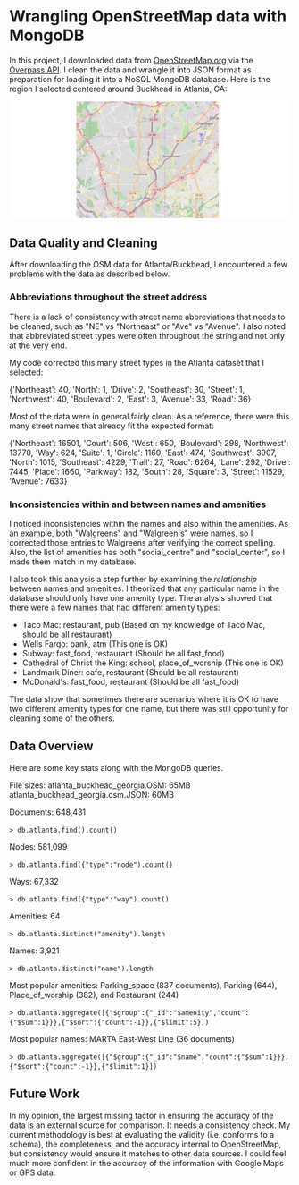 # Wrangling OpenStreetMap data with MongoDB

In this project, I downloaded data from [OpenStreetMap.org](http://www.openstreetmap.org) 
via the [Overpass API](http://overpass-api.de/query_form.html). 
I clean the data and wrangle it into JSON format as 
preparation for loading it into a NoSQL MongoDB database.
Here is the region I selected centered around Buckhead in Atlanta, GA:

![Overpass API Query: (node(33.7355,-84.4354,33.8687,-84.3455);<;);](images/map.png)


## Data Quality and Cleaning

After downloading the OSM data for Atlanta/Buckhead, 
I encountered a few problems with the data as described below.

### Abbreviations throughout the street address

There is a lack of consistency with street name abbreviations that needs 
to be cleaned, such as "NE" vs "Northeast" or "Ave" vs "Avenue". 
I also noted that abbreviated street types were often throughout the string 
and not only at the very end.

My code corrected this many street types in the Atlanta dataset that I selected:

{'Northeast': 40, 'North': 1, 'Drive': 2, 'Southeast': 30, 'Street': 1, 
'Northwest': 40, 'Boulevard': 2, 'East': 3, 'Avenue': 33, 'Road': 36}

Most of the data were in general fairly clean. As a reference, there were this 
many street names that already fit the expected format:

{'Northeast': 16501, 'Court': 506, 'West': 650, 'Boulevard': 298, 
'Northwest': 13770, 'Way': 624, 'Suite': 1, 'Circle': 1160, 'East': 474, 
'Southwest': 3907, 'North': 1015, 'Southeast': 4229, 'Trail': 27, 'Road': 6264, 
'Lane': 292, 'Drive': 7445, 'Place': 1660, 'Parkway': 182, 'South': 28, 
'Square': 3, 'Street': 11529, 'Avenue': 7633}

### Inconsistencies within and between names and amenities

I noticed inconsistencies within the names and also within the amenities. 
As an example, both "Walgreens" and "Walgreen's" were names, so I corrected 
those entries to Walgreens after verifying the correct spelling. 
Also, the list of amenities has both "social_centre" and "social_center", 
so I made them match in my database.

I also took this analysis a step further by examining the *relationship* 
between names and amenities. I theorized that any particular name in the 
database should only have one amenity type. The analysis showed that there 
were a few names that had different amenity types:

* Taco Mac: restaurant, pub (Based on my knowledge of Taco Mac, should be all restaurant)
* Wells Fargo: bank, atm (This one is OK)
* Subway: fast_food, restaurant (Should be all fast_food)
* Cathedral of Christ the King: school, place_of_worship (This one is OK)
* Landmark Diner: cafe, restaurant (Should be all restaurant)
* McDonald's: fast_food, restaurant (Should be all fast_food)

The data show that sometimes there are scenarios where it is OK to 
have two different amenity types for one name, but there was still 
opportunity for cleaning some of the others.

## Data Overview

Here are some key stats along with the MongoDB queries.

File sizes:
atlanta_buckhead_georgia.OSM: 65MB
atlanta_buckhead_georgia.osm.JSON: 60MB

Documents: 648,431

```> db.atlanta.find().count()```

Nodes: 581,099

```> db.atlanta.find({"type":"node").count()```

Ways: 67,332

```> db.atlanta.find({"type":"way").count()```

Amenities: 64

```> db.atlanta.distinct("amenity").length```

Names: 3,921

```> db.atlanta.distinct("name").length```

Most popular amenities: Parking_space (837 documents), Parking (644), Place_of_worship (382), and Restaurant (244)

```> db.atlanta.aggregate([{"$group":{"_id":"$amenity","count":{"$sum":1}}},{"$sort":{"count":-1}},{"$limit":5}])```

Most popular names: MARTA East-West Line (36 documents)

```> db.atlanta.aggregate([{"$group":{"_id":"$name","count":{"$sum":1}}},{"$sort":{"count":-1}},{"$limit":1}])```

## Future Work

In my opinion, the largest missing factor in ensuring the accuracy of the 
data is an external source for comparison. It needs a consistency check.
My current methodology is best at evaluating the validity (i.e. conforms to a schema), 
the completeness, and the accuracy internal to OpenStreetMap, but consistency 
would ensure it matches to other data sources. I could feel much more 
confident in the accuracy of the information with Google Maps or GPS data.

